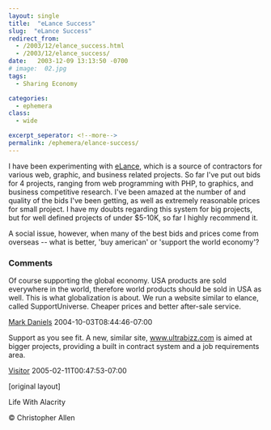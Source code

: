 ```yaml
---
layout: single
title:  "eLance Success"
slug:  "eLance Success"
redirect_from:
  - /2003/12/elance_success.html
  - /2003/12/elance_success/
date:   2003-12-09 13:13:50 -0700
# image:  02.jpg
tags: 
  - Sharing Economy

categories:
  - ephemera
class:
  - wide

excerpt_seperator: <!--more-->
permalink: /ephemera/elance-success/
---
```


I have been experimenting with [eLance](http://www.elance.com), which is a source of contractors for various web, graphic, and business related projects. So far I've put out bids for 4 projects, ranging from web programming with PHP, to graphics, and business competitive research. I've been amazed at the number of and quality of the bids I've been getting, as well as extremely reasonable prices for small project. I have my doubts regarding this system for big projects, but for well defined projects of under $5-10K, so far I highly recommend it.

A social issue, however, when many of the best bids and prices come from overseas -- what is better, 'buy american' or 'support the world economy'?

### Comments

Of course supporting the global economy. USA products are sold everywhere in the world, therefore world products should be sold in USA as well. This is what globalization is about. We run a website similar to elance, called SupportUniverse. Cheaper prices and better after-sale service.

[Mark Daniels](http://www.supportuniverse.com) 2004-10-03T08:44:46-07:00

Support as you see fit. A new, similar site, www.ultrabizz.com is aimed at bigger projects, providing a built in contract system and a job requirements area.

[Visitor](http://www.ultrabizz.com) 2005-02-11T00:47:53-07:00

[original layout]

Life With Alacrity

© Christopher Allen